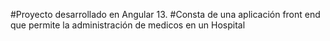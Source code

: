 #Proyecto desarrollado en Angular 13.
#Consta de una aplicación front end que permite la administración de medicos en un Hospital
